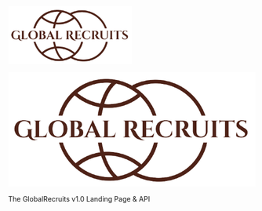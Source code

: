 <img src="logo.png?raw=true" width="50%" height="50%">

![Global Recruits Logo|20](logo.png?raw=true "Global Recruits Logo")

The GlobalRecruits v1.0 Landing Page &amp; API
